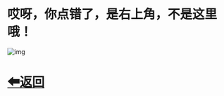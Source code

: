 # 哎呀，你点错了，是右上角，不是这里哦！



![img](https://img-blog.csdnimg.cn/20200807185328434.png)





# [⬅返回](https://github.com/sdwwld/algorithms)



